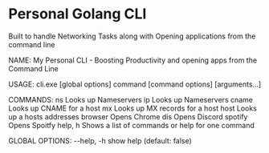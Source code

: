 # Personal Golang CLI

Built to handle Networking Tasks along with Opening applications from the command line

NAME:
   My Personal CLI - Boosting Productivity and opening apps from the Command Line

USAGE:
   cli.exe [global options] command [command options] [arguments...]

COMMANDS:
   ns       Looks up Nameservers
   ip       Looks up Nameservers
   cname    Looks up CNAME for a host
   mx       Looks up MX records for a host
   host     Looks up a hosts addresses
   browser  Opens Chrome
   dis      Opens Discord
   spotify  Opens Spoitfy
   help, h  Shows a list of commands or help for one command

GLOBAL OPTIONS:
   --help, -h  show help (default: false)